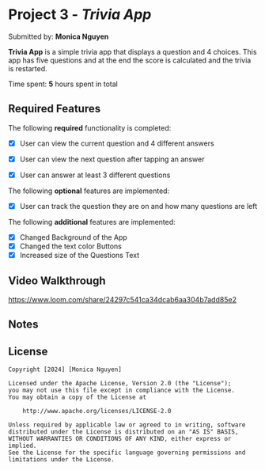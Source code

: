 # Project 3 - *Trivia App*

Submitted by: **Monica Nguyen**

**Trivia App** is a simple trivia app that displays a question and 4 choices. This app has five questions and at the end the score is calculated and the trivia is restarted.

Time spent: **5** hours spent in total

## Required Features

The following **required** functionality is completed:

- [x] User can view the current question and 4 different answers
- [x] User can view the next question after tapping an answer
- [x] User can answer at least 3 different questions


The following **optional** features are implemented:

- [x] User can track the question they are on and how many questions are left

The following **additional** features are implemented:

- [x] Changed Background of the App
- [x] Changed the text color Buttons
- [x] Increased size of the Questions Text

## Video Walkthrough
https://www.loom.com/share/24297c541ca34dcab6aa304b7add85e2

## Notes

## License

    Copyright [2024] [Monica Nguyen]

    Licensed under the Apache License, Version 2.0 (the "License");
    you may not use this file except in compliance with the License.
    You may obtain a copy of the License at

        http://www.apache.org/licenses/LICENSE-2.0

    Unless required by applicable law or agreed to in writing, software
    distributed under the License is distributed on an "AS IS" BASIS,
    WITHOUT WARRANTIES OR CONDITIONS OF ANY KIND, either express or implied.
    See the License for the specific language governing permissions and
    limitations under the License.
